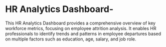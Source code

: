 # HR Analytics Dashboard-
This HR Analytics Dashboard provides a comprehensive overview of key workforce metrics, focusing on employee attrition analysis. It enables HR professionals to identify trends and patterns in employee departures based on multiple factors such as education, age, salary, and job role.
